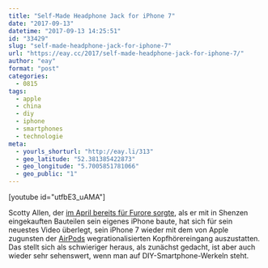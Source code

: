 ```yaml
---
title: "Self-Made Headphone Jack for iPhone 7"
date: "2017-09-13"
datetime: "2017-09-13 14:25:51"
id: "33429"
slug: "self-made-headphone-jack-for-iphone-7"
url: "https://eay.cc/2017/self-made-headphone-jack-for-iphone-7/"
author: "eay"
format: "post"
categories:
  - 0815
tags:
  - apple
  - china
  - diy
  - iphone
  - smartphones
  - technologie
meta:
  - yourls_shorturl: "http://eay.li/313"
  - geo_latitude: "52.381385422873"
  - geo_longitude: "5.7005851781066"
  - geo_public: "1"
---
```


\[youtube id="utfbE3\_uAMA"\]

Scotty Allen, der [im April bereits für Furore sorgte](https://eay.cc/2017/how-i-made-my-own-iphone-in-china/), als er mit in Shenzen eingekauften Bauteilen sein eigenes iPhone baute, hat sich für sein neuestes Video überlegt, sein iPhone 7 wieder mit dem von Apple zugunsten der [AirPods](https://eay.cc/2017/airpods-fazit-nach-drei-wochen/) wegrationalisierten Kopfhörereingang auszustatten. Das stellt sich als schwieriger heraus, als zunächst gedacht, ist aber auch wieder sehr sehenswert, wenn man auf DIY-Smartphone-Werkeln steht.
